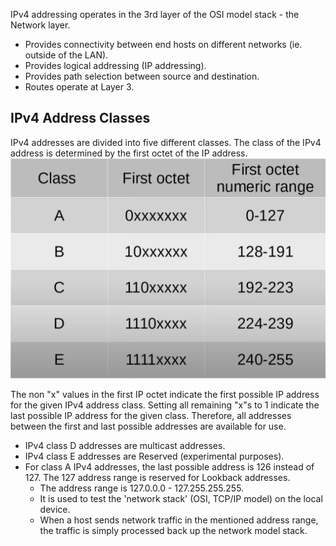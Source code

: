 IPv4 addressing operates in the 3rd layer of the OSI model stack - the Network layer.
* Provides connectivity between end hosts on different networks (ie. outside of the LAN).
* Provides logical addressing (IP addressing).
* Provides path selection between source and destination.
* Routes operate at Layer 3.

## IPv4 Address Classes
IPv4 addresses are divided into five different classes. The class of the IPv4 address is determined by the first octet of the IP address.
![IPv4 address classes](./img/ipv4-address-classes.png)

The non "x" values in the first IP octet indicate the first possible IP address for the given IPv4 address class. Setting all remaining "x"s to 1 indicate the last possible IP address for the given class. Therefore, all addresses between the first and last possible addresses are available for use.

* IPv4 class D addresses are multicast addresses.
* IPv4 class E addresses are Reserved (experimental purposes).
* For class A IPv4 addresses, the last possible address is 126 instead of 127. The 127 address range is reserved for Lookback addresses.
	* The address range is 127.0.0.0 - 127.255.255.255.
	* It is used to test the 'network stack' (OSI, TCP/IP model) on the local device.
	* When a host sends network traffic in the mentioned address range, the traffic is simply processed back up the network model stack.

